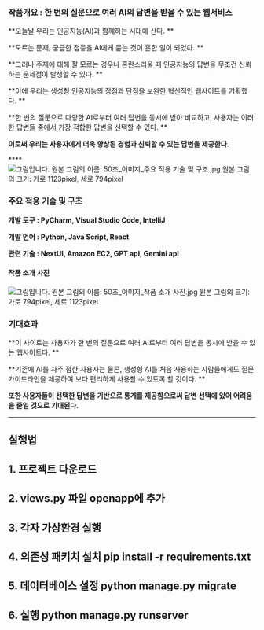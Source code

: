 ### 작품개요 **:** **한 번의 질문으로 여러** AI의 답변을 받을 수 있는 웹서비스

 **오늘날 우리는 인공지능(AI)과 함께하는 시대에 산다. **

**모르는 문제, 궁금한 점등을 AI에게 묻는 것이 흔한 일이 되었다. **

**그러나 주제에 대해 잘 모르는 경우나 혼란스러울 때 인공지능의 답변을 무조건 신뢰하는 문제점이 발생할 수 있다. **

**이에 우리는 생성형 인공지능의 장점과 단점을 보완한 혁신적인 웹사이트를 기획했다. **

**한 번의 질문으로 다양한 AI로부터 여러 답변을 동시에 받아 비교하고, 사용자는 이러한 답변들 중에서 가장 적합한 답변을 선택할 수 있다. **

**이로써 우리는 사용자에게 더욱 향상된 경험과 신뢰할 수 있는 답변을 제공한다.** 

****  ![그림입니다. 원본 그림의 이름: 50조_이미지_주요 적용 기술 및 구조.jpg 원본 그림의 크기: 가로 1123pixel, 세로 794pixel](file:///C:\Users\chomj\AppData\Local\Temp\tmp801D.jpg)

### 주요 적용 기술 및 구조

**개발 도구 : PyCharm, Visual Studio Code, IntelliJ**

**개발 언어 : Python, Java Script, React**

**관련 기술 : NextUI, Amazon EC2, GPT api, Gemini api**



#### 작품 소개 사진

  ![그림입니다. 원본 그림의 이름: 50조_이미지_작품 소개 사진.jpg 원본 그림의 크기: 가로 794pixel, 세로 1123pixel](file:///C:\Users\chomj\AppData\Local\Temp\tmp303F.jpg)  

### 기대효과

 **이 사이트는 사용자가 한 번의 질문으로 여러 AI로부터 여러 답변을 동시에 받을 수 있는 웹사이트다. **

**기존에 AI를 자주 접한 사용자는 물론, 생성형 AI를 처음 사용하는 사람들에게도 질문 가이드라인을 제공하여 보다 편리하게 사용할 수 있도록 할 것이다. **

**또한 사용자들이 선택한 답변을 기반으로 통계를 제공함으로써 답변 선택에 있어 어려움을 줄일 것으로 기대된다.**

****





## 실행법
## 1. 프로젝트 다운로드
## 2. views.py 파일 openapp에 추가
## 3. 각자 가상환경 실행
## 4. 의존성 패키치 설치 pip install -r requirements.txt 
## 5. 데이터베이스 설정 python manage.py migrate
## 6. 실행 python manage.py runserver


